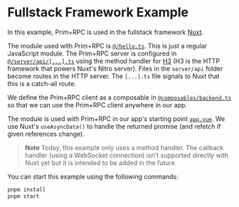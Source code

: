 # Fullstack Framework Example

<!-- [![Open in StackBlitz](https://developer.stackblitz.com/img/open_in_stackblitz_small.svg)](https://stackblitz.com/github/doseofted/prim-rpc-examples/tree/main/fullstack-framework) -->

In this example, Prim+RPC is used in the fullstack framework
[Nuxt](https://nuxt.com/).

The module used with Prim+RPC is [`@/hello.ts`](./hello.ts). This is just a
regular JavaScript module. The Prim+RPC server is configured in
[`@/server/api/[...].ts`](./server/api/%5B...%5D.ts) using the method handler
for [H3](https://github.com/unjs/h3) (H3 is the HTTP framework that powers
Nuxt's Nitro server). Files in the `server/api` folder become routes in the HTTP
server. The `[...].ts` file signals to Nuxt that this is a catch-all route.

We define the Prim+RPC client as a composable in
[`@composables/backend.ts`](./composables/backend.ts) so that we can use the
Prim+RPC client anywhere in our app.

The module is used with Prim+RPC in our app's starting point
[`app.vue`](./app.vue). We use Nuxt's `useAsyncData()` to handle the returned
promise (and refetch if given references change).

> **Note** Today, this example only uses a method handler. The callback handler
> (using a WebSocket connection) isn't supported directly with Nuxt yet but it
> is intended to be added in the future.

You can start this example using the following commands:

```zsh
pnpm install
pnpm start
```
